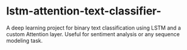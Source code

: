 # lstm-attention-text-classifier-
A deep learning project for binary text classification using LSTM and a custom Attention layer. Useful for sentiment analysis or any sequence modeling task.
